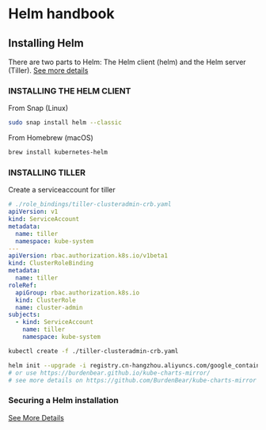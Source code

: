 # Helm handbook

## Installing Helm

There are two parts to Helm: The Helm client (helm) and the Helm server (Tiller). [See more details](https://docs.helm.sh/using_helm/#installing-helm)

### INSTALLING THE HELM CLIENT

From Snap (Linux)

```bash
sudo snap install helm --classic
```

From Homebrew (macOS)

```bash
brew install kubernetes-helm
```

### INSTALLING TILLER

Create a serviceaccount for tiller

```yaml
# ./role_bindings/tiller-clusteradmin-crb.yaml
apiVersion: v1
kind: ServiceAccount
metadata:
  name: tiller
  namespace: kube-system
---
apiVersion: rbac.authorization.k8s.io/v1beta1
kind: ClusterRoleBinding
metadata:
  name: tiller
roleRef:
  apiGroup: rbac.authorization.k8s.io
  kind: ClusterRole
  name: cluster-admin
subjects:
  - kind: ServiceAccount
    name: tiller
    namespace: kube-system
```

```bash
kubectl create -f ./tiller-clusteradmin-crb.yaml
```

```bash
helm init --upgrade -i registry.cn-hangzhou.aliyuncs.com/google_containers/tiller:v2.11.0 --stable-repo-url https://kubernetes.oss-cn-hangzhou.aliyuncs.com/charts --service-account tiller
# or use https://burdenbear.github.io/kube-charts-mirror/
# see more details on https://github.com/BurdenBear/kube-charts-mirror
```

### Securing a Helm installation

[See More Details](https://docs.helm.sh/using_helm/#securing-your-helm-installation)
